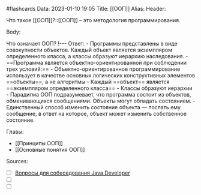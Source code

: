 #flashcards
Data: 2023-01-10 19:05
Title: [[ООП]]
Alias:
Header:

Что такое [[ООП]]?::[[ООП]] – это методология программирования. 
<!--SR:!2023-02-05,2,150-->



Body:


Что означает ООП?
!---
Ответ:
	- Программы представлены в виде совокупности объектов. Каждый объект является экземпляром определенного класса, а классы образуют иерархию наследования.
	- ==Программа является объектно-ориентированной при соблюдении трех условий:==
			- Объектно-ориентированное программирование использует в качестве основных логических конструктивных элементов ==объекты==, а не алгоритмы
			- Каждый ==объект== является ==экземпляром определенного класса==
			- Классы образуют иерархии
	- Парадигма ООП подразумевает, что программа состоит из объектов, обменивающихся сообщениями. Объекты могут обладать состоянием. 
	- Единственный способ изменить состояние объекта — послать ему сообщение, в ответ на которое, объект может изменить собственное состояние.
<!--SR:!2023-02-05,1,130-->





Главы:
- [[Принципы ООП]]
- [[Основные понятия ООП]]


Sources:
- [ ] [Вопросы для собеседования Java Developer](https://github.com/enhorse/java-interview/blob/master/README.md#%D0%9E%D0%9E%D0%9F)
- [ ] []()
- [ ] []()
